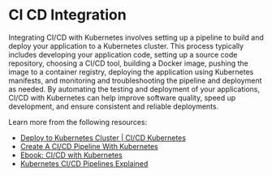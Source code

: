 # CI CD Integration

Integrating CI/CD with Kubernetes involves setting up a pipeline to build and deploy your application to a Kubernetes cluster. This process typically includes developing your application code, setting up a source code repository, choosing a CI/CD tool, building a Docker image, pushing the image to a container registry, deploying the application using Kubernetes manifests, and monitoring and troubleshooting the pipeline and deployment as needed. By automating the testing and deployment of your applications, CI/CD with Kubernetes can help improve software quality, speed up development, and ensure consistent and reliable deployments.

Learn more from the following resources:

- [Deploy to Kubernetes Cluster | CI/CD Kubernetes](https://www.youtube.com/watch?v=naUhXrV_rRA)
- [Create A CI/CD Pipeline With Kubernetes](https://discuss.kubernetes.io/t/create-a-ci-cd-pipeline-with-kubernetes-and-jenkins/11043)
- [Ebook: CI/CD with Kubernetes](https://thenewstack.io/ebooks/kubernetes/ci-cd-with-kubernetes/)
- [Kubernetes CI/CD Pipelines Explained](https://thenewstack.io/kubernetes-ci-cd-pipelines-explained/)
